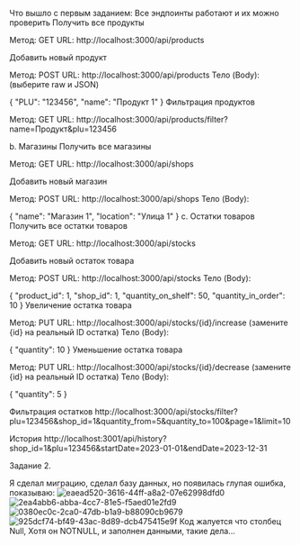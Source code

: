 Что вышло с первым заданием: Все эндпоинты работают и их можно проверить
Получить все продукты

Метод: GET
URL: http://localhost:3000/api/products

Добавить новый продукт

Метод: POST
URL: http://localhost:3000/api/products
Тело (Body): (выберите raw и JSON)

{
    "PLU": "123456",
    "name": "Продукт 1"
}
Фильтрация продуктов

Метод: GET
URL: http://localhost:3000/api/products/filter?name=Продукт&plu=123456

b. Магазины
Получить все магазины

Метод: GET
URL: http://localhost:3000/api/shops

Добавить новый магазин

Метод: POST
URL: http://localhost:3000/api/shops
Тело (Body):

{
    "name": "Магазин 1",
    "location": "Улица 1"
}
c. Остатки товаров
Получить все остатки товаров

Метод: GET
URL: http://localhost:3000/api/stocks

Добавить новый остаток товара

Метод: POST
URL: http://localhost:3000/api/stocks
Тело (Body):

{
    "product_id": 1,
    "shop_id": 1,
    "quantity_on_shelf": 50,
    "quantity_in_order": 10
}
Увеличение остатка товара

Метод: PUT
URL: http://localhost:3000/api/stocks/{id}/increase (замените {id} на реальный ID остатка)
Тело (Body):

{
    "quantity": 10
}
Уменьшение остатка товара

Метод: PUT
URL: http://localhost:3000/api/stocks/{id}/decrease (замените {id} на реальный ID остатка)
Тело (Body):

{
    "quantity": 5
}

Фильтрация остатков http://localhost:3000/api/stocks/filter?plu=123456&shop_id=1&quantity_from=5&quantity_to=100&page=1&limit=10

История http://localhost:3001/api/history?shop_id=1&plu=123456&startDate=2023-01-01&endDate=2023-12-31

Задание 2.

Я сделал миграцию, сделал базу данных, но появилась глупая ошибка, показываю: 
![eaead520-3616-44ff-a8a2-07e62998dfd0](https://github.com/user-attachments/assets/f853d90d-b728-43df-94a3-99fc722ec77d)
![2ea4abb6-abba-4cc7-81e5-f5aed01e2fd9](https://github.com/user-attachments/assets/2a1b2085-11d4-4cc3-b710-d844054cde35)
![0380ec0c-2ca0-47db-b1a9-b88090cb9679](https://github.com/user-attachments/assets/5d4d68eb-39f4-437a-b409-ca88d545c6f2)
![925dcf74-bf49-43ac-8d89-dcb475415e9f](https://github.com/user-attachments/assets/b3137375-c874-4fec-a27c-27892d1a3105)
Код жалуется что столбец Null, Хотя он NOTNULL, и заполнен данными, такие дела...
